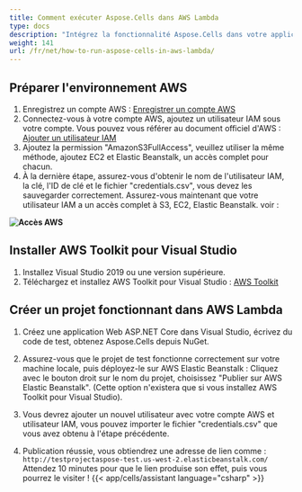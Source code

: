 ```yaml
---
title: Comment exécuter Aspose.Cells dans AWS Lambda
type: docs
description: "Intégrez la fonctionnalité Aspose.Cells dans votre application à l aide de Docker, quelle que soit la technologie utilisée dans votre pile de développement. Apprenez comment utiliser Aspose .Cells dans un conteneur Docker."
weight: 141
url: /fr/net/how-to-run-aspose-cells-in-aws-lambda/
---
```


## Préparer l'environnement AWS

1. Enregistrez un compte AWS : 
[Enregistrer un compte AWS](https://aws.amazon.com/)
1. Connectez-vous à votre compte AWS, ajoutez un utilisateur IAM sous votre compte. Vous pouvez vous référer au document officiel d'AWS :
[Ajouter un utilisateur IAM](https://docs.aws.amazon.com/IAM/latest/UserGuide/getting-started_create-admin-group.html)
1. Ajoutez la permission "AmazonS3FullAccess", veuillez utiliser la même méthode, ajoutez EC2 et Elastic Beanstalk, un accès complet pour chacun.
1. À la dernière étape, assurez-vous d'obtenir le nom de l'utilisateur IAM, la clé, l'ID de clé et le fichier "credentials.csv", vous devez les sauvegarder correctement.
   Assurez-vous maintenant que votre utilisateur IAM a un accès complet à S3, EC2, Elastic Beanstalk. voir :

**![Accès AWS](AwsAccess.png)**

## Installer AWS Toolkit pour Visual Studio

1. Installez Visual Studio 2019 ou une version supérieure.
1. Téléchargez et installez AWS Toolkit pour Visual Studio : 
[AWS Toolkit](https://aws.amazon.com/visualstudio/)

## Créer un projet fonctionnant dans AWS Lambda

1. Créez une application Web ASP.NET Core dans Visual Studio, écrivez du code de test, obtenez Aspose.Cells depuis NuGet.

1. Assurez-vous que le projet de test fonctionne correctement sur votre machine locale, puis déployez-le sur AWS Elastic Beanstalk :
   Cliquez avec le bouton droit sur le nom du projet, choisissez "Publier sur AWS Elastic Beanstalk". (Cette option n'existera que si vous installez AWS Toolkit pour Visual Studio). 
1. Vous devrez ajouter un nouvel utilisateur avec votre compte AWS et utilisateur IAM, vous pouvez importer le fichier "credentials.csv" que vous avez obtenu à l'étape précédente. 
1. Publication réussie, vous obtiendrez une adresse de lien comme : `http://testprojectaspose-test.us-west-2.elasticbeanstalk.com/`
   Attendez 10 minutes pour que le lien produise son effet, puis vous pourrez le visiter !
{{< app/cells/assistant language="csharp" >}}
